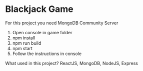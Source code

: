 # Blackjack Game



For this project you need MongoDB Community Server

1. Open console in game folder
2. npm install
3. npm run build
4. npm start
5. Follow the instructions in console 

What used in this project?
ReactJS, MongoDB, NodeJS, Express
